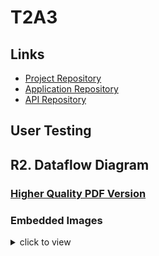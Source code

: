 # T2A3

## Links

- [Project Repository](https://github.com/cody-sam/T3A2)
- [Application Repository](https://github.com/cody-sam/app)
- [API Repository](https://github.com/cody-sam/api)

## User Testing

## R2. Dataflow Diagram

### [Higher Quality PDF Version](./docs/User-Testing.pdf)

### Embedded Images

<details><summary>click to view</summary>
![user testing 1](docs/images/testing/page-1.jpg)
![user testing 2](docs/images/testing/page-2.jpg)
</summary>
---

## R1. Description of your website

### Purpose

A local computer building business is looking to provide their customers with a better user experience when buying a PC. Right now, the buying process for a customer looking to build a computer is done with direct communication between the business and the customer, either verbally or over text online. This is inefficient for the business and is also error prone. In order to expand, the business needs a solution to allow customers to build their own computers, 24 hours of the day, in a simple way.

The purpose of "PC BUILDER 9001" is to solve these issues, by allowing customers to build their own PC, online, with an easy to use interface, and have the order paid for and sent to the business completely autonomously.

### Functionality / features

#### Minimum Viable Product

- PC builder application
- Allow selection of each component of the PC
- Application manages compatibility of each component
- User registration/accounts to promote returning customers
- Admin controls for user accounts/parts/orders
- Parts stored in database can be created/modified with an easy to use admin interface
- Store front for buying loose parts/components
- Payment processing using Stripe
- Live chat between customer and business for any enquiries

#### Stretch goals

- Auto invoice email after order
- Part comparison allowing customers to compare two parts, see performance differences between the two and make an informed decision
- Visual representation of each part being ordered
- 3D representation of parts/computer as being built

### Target audience

The target audience is people looking to buy a custom PC. The easy to use interface is aiming to tailor to people who might not have much experience or knowledge around custom PC's, and aims to onboard a lot of first time PC builders.

### Tech stack

Most of the application development is centered around the MERN stack. The MERN stack utilises React to build the front end, Express and Node to build the back end infrastructure and MongoDB for data storage. The application will also need to utilise a number of other applications and services to deliver all functionality and features. A full list of technology used:

#### Client Side

- MongoDB
- Express
- React
- Node
- Cloudinary
- Stripe
- Auth0
- JEST
- Heroku
- Github

## R2. Dataflow Diagram

### [Higher Quality PDF Version](./docs/data_flow_diagrams.pdf)

### Embedded Images

<details><summary>click to view</summary>

---

<details><summary>Application Overview</summary>

![Dataflow Diagram Page 1](./docs/images/dfd/page-01.jpg)

</details>

---

<details><summary>User Management</summary>

![Dataflow Diagram Page 1](./docs/images/dfd/page-02.jpg)
![Dataflow Diagram Page 1](./docs/images/dfd/page-03.jpg)

</details>

---

<details><summary>Shop Front</summary>

![Dataflow Diagram Page 1](./docs/images/dfd/page-04.jpg)
![Dataflow Diagram Page 1](./docs/images/dfd/page-05.jpg)
![Dataflow Diagram Page 1](./docs/images/dfd/page-06.jpg)

</details>

---

<details><summary>Manage Cart</summary>

![Dataflow Diagram Page 1](./docs/images/dfd/page-07.jpg)

</details>

---

<details><summary>Checkout</summary>

![Dataflow Diagram Page 1](./docs/images/dfd/page-08.jpg)

</details>

---

<details><summary>Manage Orders</summary>

![Dataflow Diagram Page 1](./docs/images/dfd/page-09.jpg)

</details>

---

<details><summary>Admin Panel</summary>

![Dataflow Diagram Page 1](./docs/images/dfd/page-10.jpg)
![Dataflow Diagram Page 1](./docs/images/dfd/page-11.jpg)
![Dataflow Diagram Page 1](./docs/images/dfd/page-12.jpg)
![Dataflow Diagram Page 1](./docs/images/dfd/page-13.jpg)
![Dataflow Diagram Page 1](./docs/images/dfd/page-14.jpg)

</details>

</details>

## R3. Application Architecture Diagram

### [Higher Quality PDF Version](./docs/application_architecture_diagram.pdf)

### Embedded Image

<details><summary>click to view</summary>

![Application Architecture Diagram](./docs/images/aad/page-1.jpg)

</details >

## R4. User Stories

### As a customer who lacks experience in building PC's I would:

- like to be able to have a custom PC built for me so I can have a PC that best suits my needs
- like to be able to be able to design my PC using a interface so that I can visualise what parts are still required
- like to be told what parts are compatible with my current build so that I don't have to spend time researching myself
- like to be able to compare similar items so that I can make the best decisions about what parts to use
- like to be able to save my build so that I can come back later to finish it and/ or purchase it
- like to be able to share my build with others so I can get feedback from them
- like to be able to customise how my PC looks as well as the parts used in it so I can make it personalise to me
- like to be able to purchase my build and have it sent to me so that I can have a custom PC built without me knowing how to do it

### As a customer who has experience with building PC's I would:

- like to be able to shop for parts normally so I don't waste time with an app or interface that I don't need
- like to be able to create separate lists of parts for different potential builds so that I can keep track of parts I am interested in
- like to be able to save these builds so I can come back to them later to make changes or to purchase them
- like to be able to share these builds with others so I can get feedback from them
- like to be able to compare parts to each other in the store so that I don't need to open other windows to compare them
- like the option to be able to filter out parts that are not compatible with already selected parts

### As a customer who has ordered a custom PC or purchased parts I would:

- like to be able to see the progress of my order for peace of mind it is being processed
- like to be able to view tracking details once the parcel has be shipped so that I can see how far away it is
- like to be able to request changes to an order that has not been processed so that I can add or remove items if I changed my mind
- like to be able to leave feedback on my experience so that others can have a better experience

### As a vendor I:

- need to be able to add or remove items from the store so that the store reflects what I can actually sell
- need to be able to manage stock levels so that customers can have the most up to date information when shopping
- need to be able to inform customers of the progress of their order so that customers don't have to get in contact with me to find this information
- would like to be notified of new orders so that I can begin processing as soon as practical
- would like to be able to track product popularity so I can avoid stocking products that wont sell

## R5. Wireframes for multiple standard screen sizes, created using industry standard software

Initial wireframes were submitted for review to the client. We received some feedback regarding the amount of wireframes for the admin functionality. Upon receiving the feedback we made some changes and the client was satisfied.

### [Higher Quality PDF Version](./docs/wireframes.pdf)

### Embedded Images

<details><summary>click to view</summary>

#### Original Wireframes

<details><summary>Landing Page</summary>

![Wireframe](./docs/images/wireframes/page-01.jpg)
![Wireframe](./docs/images/wireframes/page-02.jpg)
![Wireframe](./docs/images/wireframes/page-03.jpg)

</details>

<details><summary>Build A PC</summary>

![Wireframe](./docs/images/wireframes/page-04.jpg)
![Wireframe](./docs/images/wireframes/page-05.jpg)
![Wireframe](./docs/images/wireframes/page-06.jpg)

</details>

<details><summary>Build A PC - Peripherals</summary>

![Wireframe](./docs/images/wireframes/page-07.jpg)
![Wireframe](./docs/images/wireframes/page-08.jpg)
![Wireframe](./docs/images/wireframes/page-09.jpg)

</details>

<details><summary>Purchase Build </summary>

![Wireframe](./docs/images/wireframes/page-10.jpg)
![Wireframe](./docs/images/wireframes/page-11.jpg)
![Wireframe](./docs/images/wireframes/page-12.jpg)

</details>

<details><summary>Browse Items</summary>

![Wireframe](./docs/images/wireframes/page-13.jpg)
![Wireframe](./docs/images/wireframes/page-14.jpg)
![Wireframe](./docs/images/wireframes/page-15.jpg)

</details>

<details><summary>Admin Panel - Product Edit</summary>

![Wireframe](./docs/images/wireframes/page-16.jpg)
![Wireframe](./docs/images/wireframes/page-17.jpg)
![Wireframe](./docs/images/wireframes/page-18.jpg)

</details>

#### Post Feedback Additions

<!-- ![Wireframe](./docs/images/wireframes/page-19.jpg) -->

<details><summary>Admin Panel - View Orders</summary>

![Wireframe](./docs/images/wireframes/page-20.jpg)
![Wireframe](./docs/images/wireframes/page-21.jpg)
![Wireframe](./docs/images/wireframes/page-22.jpg)

</details>

<details><summary>Admin Panel - Process An Order</summary>

![Wireframe](./docs/images/wireframes/page-23.jpg)
![Wireframe](./docs/images/wireframes/page-24.jpg)
![Wireframe](./docs/images/wireframes/page-25.jpg)

</details>

<details><summary>Admin Panel - Sales Statistics</summary>

![Wireframe](./docs/images/wireframes/page-26.jpg)
![Wireframe](./docs/images/wireframes/page-27.jpg)
![Wireframe](./docs/images/wireframes/page-28.jpg)

</details>

</details>

## R6. Screenshots of your Trello board throughout the duration of the project

### 5th July 2022

![Trello Screenshot](./docs/images/trello/220705-Trello.png)

### 7th July 2022

![Trello Screenshot](./docs/images/trello/220707-Trello.png)

### 8th July 2022

![Trello Screenshot](./docs/images/trello/220708-Trello.png)

### 10th July 2022

![Trello Screenshot](./docs/images/trello/220710-Trello.png)

### 12th July 2022

![Trello Screenshot](./docs/images/trello/220712-Trello.png)

### 22th July 2022

![Trello Screenshot](./docs/images/trello/220722-Trello.png)
